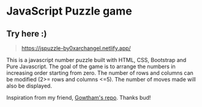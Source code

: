 # JavaScript Puzzle game

## Try here :) 

> https://jspuzzle-by0xarchangel.netlify.app/


This is a javascript number puzzle built with HTML, CSS, Bootstrap and Pure Javascript. The goal of the game is to arrange the numbers in increasing order starting from zero. The number of rows and columns can be modified (2>= rows and columns <=5). The number of moves made will also be displayed.

Inspiration from my friend, [Gowtham's repo](https://github.com/gowtham1582000). Thanks bud!
